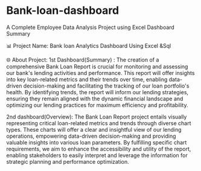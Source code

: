 # Bank-loan-dashboard

A Complete Employee Data Analysis Project using Excel Dashboard Summary

📊 Project Name: Bank loan Analytics Dashboard Using Excel &Sql

🌐 About Project:
  1st Dashboard(Summary) :
      The creation of a comprehensive Bank Loan Report is crucial for monitoring and assessing our bank's lending activities and performance. This report will offer insights into key loan-related metrics and their trends over time, enabling data-driven decision-making and facilitating the tracking of our loan portfolio's health. By identifying trends, the report will inform our lending strategies, ensuring they remain aligned with the dynamic financial landscape and optimizing our lending practices for maximum efficiency and profitability.
  
2nd dashboard(Overview):
    The Bank Loan Report project entails visually representing critical loan-related metrics and trends through diverse chart types. These charts will offer a clear and insightful view of our lending operations, empowering data-driven decision-making and providing valuable insights into various loan parameters. By fulfilling specific chart requirements, we aim to enhance the accessibility and utility of the report, enabling stakeholders to easily interpret and leverage the information for strategic planning and performance optimization.

    
